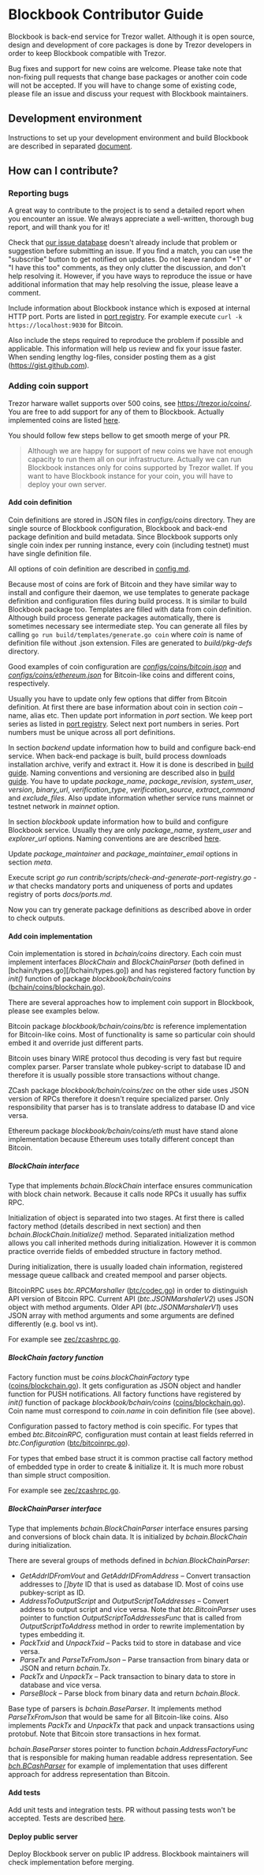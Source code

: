 # Blockbook Contributor Guide

Blockbook is back-end service for Trezor wallet. Although it is open source, design and development of core packages
is done by Trezor developers in order to keep Blockbook compatible with Trezor.

Bug fixes and support for new coins are welcome. Please take note that non-fixing pull requests that change base
packages or another coin code will not be accepted. If you will have to change some of existing code, please file
an issue and discuss your request with Blockbook maintainers.

## Development environment

Instructions to set up your development environment and build Blockbook are described in separated
[document](/docs/build.md).

## How can I contribute?

### Reporting bugs

A great way to contribute to the project is to send a detailed report when you encounter an issue. We always appreciate
a well-written, thorough bug report, and will thank you for it!

Check that [our issue database](https://github.com/trezor/blockbook/issues) doesn't already include that problem or
suggestion before submitting an issue. If you find a match, you can use the "subscribe" button to get notified on
updates. Do not leave random "+1" or "I have this too" comments, as they only clutter the discussion, and don't help
resolving it. However, if you have ways to reproduce the issue or have additional information that may help resolving
the issue, please leave a comment.

Include information about Blockbook instance which is exposed at internal HTTP port. Ports are listed in
[port registry](/docs/ports.md). For example execute `curl -k https://localhost:9030` for Bitcoin.

Also include the steps required to reproduce the problem if possible and applicable. This information will help us
review and fix your issue faster. When sending lengthy log-files, consider posting them as a gist
(https://gist.github.com).

### Adding coin support

Trezor harware wallet supports over 500 coins, see https://trezor.io/coins/. You are free to add support for any of
them to Blockbook. Actually implemented coins are listed [here](/docs/ports.md).

You should follow few steps bellow to get smooth merge of your PR.

> Although we are happy for support of new coins we have not enough capacity to run them all on our infrastructure.
> Actually we can run Blockbook instances only for coins supported by Trezor wallet. If you want to have Blockbook
> instance for your coin, you will have to deploy your own server.

#### Add coin definition

Coin definitions are stored in JSON files in *configs/coins* directory. They are single source of Blockbook
configuration, Blockbook and back-end package definition and build metadata. Since Blockbook supports only single
coin index per running instance, every coin (including testnet) must have single definition file.

All options of coin definition are described in [config.md](/docs/config.md).

Because most of coins are fork of Bitcoin and they have similar way to install and configure their daemon, we use
templates to generate package definition and configuration files during build process. It is similar to build Blockbook
package too. Templates are filled with data from coin definition. Although build process generate packages
automatically, there is sometimes necessary see intermediate step. You can generate all files by calling
`go run build/templates/generate.go coin` where *coin* is name of definition file without .json extension. Files are
generated to *build/pkg-defs* directory.

Good examples of coin configuration are
[*configs/coins/bitcoin.json*](configs/coins/bitcoin.json) and
[*configs/coins/ethereum.json*](configs/coins/ethereum.json) for Bitcoin-like coins and different coins, respectively.

Usually you have to update only few options that differ from Bitcoin definition. At first there are base information
about coin in section *coin* – name, alias etc. Then update port information in *port* section. We keep port series as
listed in [port registry](/docs/ports.md). Select next port numbers in series. Port numbers must be unique across all
port definitions.

In section *backend* update information how to build and configure back-end service. When back-end package is built,
build process downloads installation archive, verify and extract it. How it is done is described in
[build guide](/docs/build.md#on-back-end-building). Naming conventions and versioning are described
also in [build guide](/docs/build.md#on-naming-conventions-and-versioning). You have to update *package_name*,
*package_revision*, *system_user*, *version*, *binary_url*, *verification_type*, *verification_source*,
*extract_command* and *exclude_files*. Also update information whether service runs mainnet or testnet network in
*mainnet* option.

In section *blockbook* update information how to build and configure Blockbook service. Usually they are only
*package_name*, *system_user* and *explorer_url* options. Naming conventions are are described
[here](/docs/build.md#on-naming-conventions-and-versioning).

Update *package_maintainer* and *package_maintainer_email* options in section *meta*.

Execute script *go run contrib/scripts/check-and-generate-port-registry.go -w* that checks mandatory ports and
uniqueness of ports and updates registry of ports *docs/ports.md*.

Now you can try generate package definitions as described above in order to check outputs.

#### Add coin implementation

Coin implementation is stored in *bchain/coins* directory. Each coin must implement interfaces *BlockChain* and
*BlockChainParser* (both defined in [bchain/types.go][/bchain/types.go]) and has registered factory function by
*init()* function of package *blockbook/bchain/coins* ([bchain/coins/blockchain.go](/bchain/coins/blockchain.go)).

There are several approaches how to implement coin support in Blockbook, please see examples below.

Bitcoin package *blockbook/bchain/coins/btc* is reference implementation for Bitcoin-like coins. Most of functionality
is same so particular coin should embed it and override just different parts.

Bitcoin uses binary WIRE protocol thus decoding is very fast but require complex parser. Parser translate whole
pubkey-script to database ID and therefore it is usually possible store transactions without change.

ZCash package *blockbook/bchain/coins/zec* on the other side uses JSON version of RPCs therefore it doesn't require
specialized parser. Only responsibility that parser has is to translate address to database ID and vice versa.

Ethereum package *blockbook/bchain/coins/eth* must have stand alone implementation because Ethereum uses totally
different concept than Bitcoin.

##### BlockChain interface

Type that implements *bchain.BlockChain* interface ensures communication with block chain network. Because
it calls node RPCs it usually has suffix RPC.

Initialization of object is separated into two stages. At first there is called factory method (details described
in next section) and then *bchain.BlockChain.Initialize()* method. Separated initialization method allows you call
inherited methods during initialization. However it is common practice override fields of embedded structure in factory
method.

During initialization, there is usually loaded chain information, registered message queue callback and created mempool
and parser objects.

BitcoinRPC uses *btc.RPCMarshaller* ([btc/codec.go](/bchain/coins/btc/codec.go)) in order to distinguish API version of
Bitcoin RPC. Current API (*btc.JSONMarshalerV2*) uses JSON object with method arguments. Older API (*btc.JSONMarshalerV1*)
uses JSON array with method arguments and some arguments are defined differently (e.g. bool vs int).

For example see [zec/zcashrpc.go](/bchain/coins/zec/zcashrpc.go).

##### BlockChain factory function

Factory function must be *coins.blockChainFactory* type ([coins/blockchain.go](/bchain/coins/blockchain.go)). It gets
configuration as JSON object and handler function for PUSH notifications. All factory functions have registered by
*init()* function of package *blockbook/bchain/coins* ([coins/blockchain.go](/bchain/coins/blockchain.go)). Coin name
must correspond to *coin.name* in coin definition file (see above).

Configuration passed to factory method is coin specific. For types that embed *btc.BitcoinRPC,* configuration must
contain at least fields referred in *btc.Configuration* ([btc/bitcoinrpc.go](/bchain/coins/btc/bitcoinrpc.go)).

For types that embed base struct it is common practise call factory method of embedded type in order to
create & initialize it. It is much more robust than simple struct composition.

For example see [zec/zcashrpc.go](/bchain/coins/zec/zcashrpc.go).

##### BlockChainParser interface

Type that implements *bchain.BlockChainParser* interface ensures parsing and conversions of block chain data. It is
initialized by *bchain.BlockChain* during initialization.

There are several groups of methods defined in *bchian.BlockChainParser*:

* *GetAddrIDFromVout* and *GetAddrIDFromAddress* – Convert transaction addresses to *[]byte* ID that is used as database ID.
  Most of coins use pubkey-script as ID.
* *AddressToOutputScript* and *OutputScriptToAddresses*  – Convert address to output script and vice versa. Note that
  *btc.BitcoinParser* uses pointer to function *OutputScriptToAddressesFunc* that is called from *OutputScriptToAddress*
  method in order to rewrite implementation by types embedding it.
* *PackTxid* and *UnpackTxid* – Packs txid to store in database and vice versa.
* *ParseTx* and *ParseTxFromJson* – Parse transaction from binary data or JSON and return *bchain.Tx*.
* *PackTx* and *UnpackTx* – Pack transaction to binary data to store in database and vice versa.
* *ParseBlock* – Parse block from binary data and return *bchain.Block*.

Base type of parsers is *bchain.BaseParser*. It implements method *ParseTxFromJson* that would be same for all
Bitcoin-like coins. Also implements *PackTx* and *UnpackTx* that pack and unpack transactions using protobuf. Note
that Bitcoin store transactions in hex format.

*bchain.BaseParser* stores pointer to function *bchain.AddressFactoryFunc* that is responsible for making human readable
address representation. See [*bch.BCashParser*](/bchain/coins/bch/bcashparser.go) for example of implementation that uses
different approach for address representation than Bitcoin.

#### Add tests

Add unit tests and integration tests. PR without passing tests won't be accepted. Tests are described [here](/docs/testing.md).

#### Deploy public server

Deploy Blockbook server on public IP address. Blockbook maintainers will check implementation before merging.
